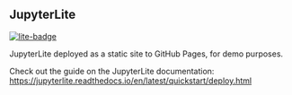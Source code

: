 ## JupyterLite

[![lite-badge](https://jupyterlite.rtfd.io/en/latest/_static/badge.svg)](https://jupyterlite.github.io/demo)

JupyterLite deployed as a static site to GitHub Pages, for demo purposes.

Check out the guide on the JupyterLite documentation: https://jupyterlite.readthedocs.io/en/latest/quickstart/deploy.html
